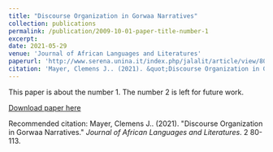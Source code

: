 ```yaml
---
title: "Discourse Organization in Gorwaa Narratives"
collection: publications
permalink: /publication/2009-10-01-paper-title-number-1
excerpt:
date: 2021-05-29
venue: 'Journal of African Languages and Literatures'
paperurl: 'http://www.serena.unina.it/index.php/jalalit/article/view/8020/8806'
citation: 'Mayer, Clemens J.. (2021). &quot;Discourse Organization in Gorwaa Narratives.&quot; <i>Journal of African Languages and Literatures</i>. 2 80-113.'
---
```

This paper is about the number 1. The number 2 is left for future work.

[Download paper here](http://www.serena.unina.it/index.php/jalalit/article/view/8020/8806)

Recommended citation: Mayer, Clemens J.. (2021). &quot;Discourse Organization in Gorwaa Narratives.&quot; <i>Journal of African Languages and Literatures</i>. 2 80-113.

